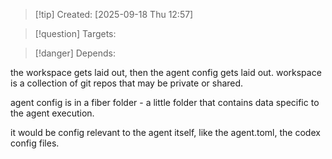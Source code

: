 
>[!tip] Created: [2025-09-18 Thu 12:57]

>[!question] Targets: 

>[!danger] Depends: 

the workspace gets laid out, then the agent config gets laid out.
workspace is a collection of git repos that may be private or shared.

agent config is in a fiber folder - a little folder that contains data specific to the agent execution.

it would be config relevant to the agent itself, like the agent.toml, the codex config files.